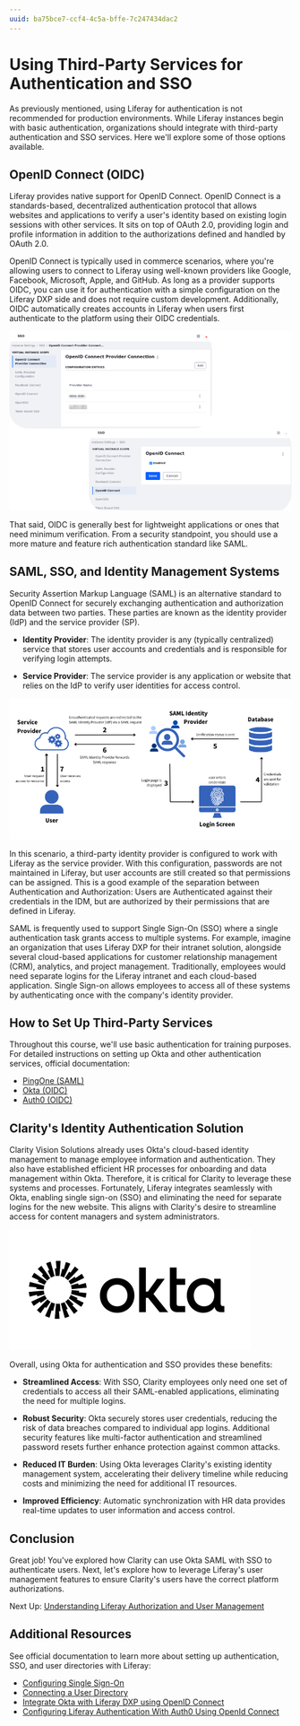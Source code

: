 ```yaml
---
uuid: ba75bce7-ccf4-4c5a-bffe-7c247434dac2
---
```

# Using Third-Party Services for Authentication and SSO

As previously mentioned, using Liferay for authentication is not recommended for production environments. While Liferay instances begin with basic authentication, organizations should integrate with third-party authentication and SSO services. Here we'll explore some of those options available.

## OpenID Connect (OIDC)

Liferay provides native support for OpenID Connect. OpenID Connect is a standards-based, decentralized authentication protocol that allows websites and applications to verify a user's identity based on existing login sessions with other services. It sits on top of OAuth 2.0, providing login and profile information in addition to the authorizations defined and handled by OAuth 2.0.

OpenID Connect is typically used in commerce scenarios, where you're allowing users to connect to Liferay using well-known providers like Google, Facebook, Microsoft, Apple, and GitHub. As long as a provider supports OIDC, you can use it for authentication with a simple configuration on the Liferay DXP side and does not require custom development. Additionally, OIDC automatically creates accounts in Liferay when users first authenticate to the platform using their OIDC credentials.

![Liferay provides native support for OpenID Connect.](./using-third-party-services-for-authentication-and-sso/images/01.png)

That said, OIDC is generally best for lightweight applications or ones that need minimum verification. From a security standpoint, you should use a more mature and feature rich authentication standard like SAML.

## SAML, SSO, and Identity Management Systems

Security Assertion Markup Language (SAML) is an alternative standard to OpenID Connect for securely exchanging authentication and authorization data between two parties. These parties are known as the identity provider (IdP) and the service provider (SP).

* **Identity Provider**: The identity provider is any (typically centralized) service that stores user accounts and credentials and is responsible for verifying login attempts.

* **Service Provider**: The service provider is any application or website that relies on the IdP to verify user identities for access control.

![SAML exchanges authentication and authorization data between identity providers and service providers.](./using-third-party-services-for-authentication-and-sso/images/02.png)

In this scenario, a third-party identity provider is configured to work with Liferay as the service provider. With this configuration, passwords are not maintained in Liferay, but user accounts are still created so that permissions can be assigned. This is a good example of the separation between Authentication and Authorization: Users are Authenticated against their credentials in the IDM, but are authorized by their permissions that are defined in Liferay.

SAML is frequently used to support Single Sign-On (SSO) where a single authentication task grants access to multiple systems. For example, imagine an organization that uses Liferay DXP for their intranet solution, alongside several cloud-based applications for customer relationship management (CRM), analytics, and project management. Traditionally, employees would need separate logins for the Liferay intranet and each cloud-based application. Single Sign-on allows employees to access all of these systems by authenticating once with the company's identity provider.

<!--TASK: Add Diagram -->

## How to Set Up Third-Party Services

Throughout this course, we'll use basic authentication for training purposes. For detailed instructions on setting up Okta and other authentication services, official documentation:

* [PingOne (SAML)](https://learn.liferay.com/web/guest/w/dxp/installation-and-upgrades/securing-liferay/configuring-sso/configuring-liferay-authentication-with-pingone-using-saml)
* [Okta (OIDC)](https://learn.liferay.com/w/dxp/installation-and-upgrades/securing-liferay/configuring-sso/configuring-liferay-authentication-with-okta-using-openid-connect)
* [Auth0 (OIDC)](https://learn.liferay.com/w/dxp/installation-and-upgrades/securing-liferay/configuring-sso/configuring-liferay-authentication-with-auth0-using-openid-connect)

## Clarity's Identity Authentication Solution

Clarity Vision Solutions already uses Okta's cloud-based identity management to manage employee information and authentication. They also have established efficient HR processes for onboarding and data management within Okta. Therefore, it is critical for Clarity to leverage these systems and processes. Fortunately, Liferay integrates seamlessly with Okta, enabling single sign-on (SSO) and eliminating the need for separate logins for the new website. This aligns with Clarity's desire to streamline access for content managers and system administrators.

![Clarity Vision Solutions uses Okta as its identity provider.](./using-third-party-services-for-authentication-and-sso/images/03.png)

Overall, using Okta for authentication and SSO provides these benefits:

* **Streamlined Access**: With SSO, Clarity employees only need one set of credentials to access all their SAML-enabled applications, eliminating the need for multiple logins.

* **Robust Security**: Okta securely stores user credentials, reducing the risk of data breaches compared to individual app logins. Additional security features like multi-factor authentication and streamlined password resets further enhance protection against common attacks.

* **Reduced IT Burden**: Using Okta leverages Clarity's existing identity management system, accelerating their delivery timeline while reducing costs and minimizing the need for additional IT resources.

* **Improved Efficiency**: Automatic synchronization with HR data provides real-time updates to user information and access control.

<!--TASK: Remove?
The following demo provides an illustration of how companies like Clarity can integrate Liferay with third-party services like Okta. If you want to follow along, you'll need an Okta account and a hosted Liferay DXP instance.

### Demo: Configuring Okta as an IdP

Coming Soon!

!!! important
    This demo uses Okta to illustrate a common identity management and SSO scenario. While we are not specifically endorsing the use of Okta as a best practice, we are endorsing the use of external authentication as a best practice.

    While Clarity's current user base may be small, implementing an SSO solution now offers significant advantages that extend beyond simply accommodating future growth. This proactive approach ensures a smooth user experience and robust security posture as Clarity scales.
-->

## Conclusion

Great job! You've explored how Clarity can use Okta SAML with SSO to authenticate users. Next, let's explore how to leverage Liferay's user management features to ensure Clarity's users have the correct platform authorizations. <!--ALT: "Next, let's explore how to leverage Liferay's user management features to authorize Clarity's users within the platform."-->

Next Up: [Understanding Liferay Authorization and User Management](./understanding-liferay-authorization-and-user-management.md)

## Additional Resources

See official documentation to learn more about setting up authentication, SSO, and user directories with Liferay:

* [Configuring Single Sign-On](https://learn.liferay.com/w/dxp/installation-and-upgrades/securing-liferay/configuring-sso)
* [Connecting a User Directory](https://learn.liferay.com/w/dxp/users-and-permissions/connecting-to-a-user-directory/connecting-to-an-ldap-directory)
* [Integrate Okta with Liferay DXP using OpenID Connect](https://learn.liferay.com/w/integrate-okta-with-liferay-dxp-using-openid-connect-1)
* [Configuring Liferay Authentication With Auth0 Using OpenId Connect](https://learn.liferay.com/web/guest/w/dxp/installation-and-upgrades/securing-liferay/configuring-sso/configuring-liferay-authentication-with-auth0-using-openid-connect)

